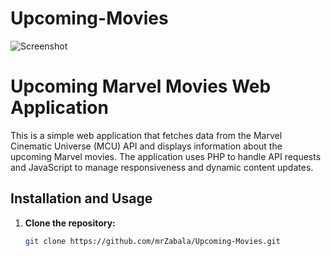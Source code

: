 # Upcoming-Movies
![Screenshot](https://github.com/mrZabala/Upcoming-Movies/blob/main/image.png)

# Upcoming Marvel Movies Web Application

This is a simple web application that fetches data from the Marvel Cinematic Universe (MCU) API and displays information about the upcoming Marvel movies. The application uses PHP to handle API requests and JavaScript to manage responsiveness and dynamic content updates.

## Installation and Usage

1. **Clone the repository:**
   ```bash
   git clone https://github.com/mrZabala/Upcoming-Movies.git
